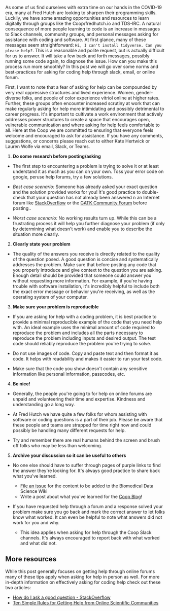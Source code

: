 As some of us find ourselves with extra time on our hands in the COVID-19 era, many at Fred Hutch are looking to sharpen their programming skills. Luckily, we have some amazing opportunities and resources to learn digitally through groups like the Coop/fredhutch.io and TDS-IRC. A natural consequence of more people learning to code is an increase in messages to Slack channels, community groups, and personal messages asking for assistance with coding and software. At first glance, many of these messages seem straightforward: `Hi, I can't install tidyverse. Can you please help?`. This is a reasonable and polite request, but is actually difficult for us to answer. It will take a few back and forth messages, possibly running some code again, to diagnose the issue. How can you make this process run more smoothly? In this post we will go over some norms and best-practices for asking for coding help through slack, email, or online forum.

First, I want to note that a fear of asking for help can be compounded by very real oppressive structures and lived experience. Women, gender-diverse folks, and people of color experience vitriol online at higher rates. Further, these groups often encounter increased scrutiny at work that can make regularly asking for help more intimidating and possibly detrimental to career progress. It's important to cultivate a work environment that actively addresses power structures to create a space that encourages open, vulnerable communication and where asking for help feels comfortable to all. Here at the Coop we are committed to ensuring that everyone feels welcome and encouraged to ask for assistance. If you have any comments, suggestions, or concerns please reach out to either Kate Hertwick or Lauren Wolfe via email, Slack, or Teams.

1. **Do some research before posting/asking**

- The first step to encountering a problem is trying to solve it or at least understand it as much as you can on your own. Toss your error code on google, peruse help forums, try a few solutions. 

- *Best case scenario:* Someone has already asked your exact question and the solution provided works for you! It's good practice to double-check that your question has not already been answered n an Internet forum like [StackOverflow](https://stackoverflow.com/) or the [GATK Community Forum](https://gatk.broadinstitute.org/hc/en-us/community/topics) before posting..

- *Worst case scenario:* No working results turn up. While this can be a frustrating process it will help you further diagnose your problem (if only by determining what doesn't work) and enable you to describe the situation more clearly. 

2. **Clearly state your problem**

- The quality of the answers you receive is directly related to the quality of the question posed. A good question is concise and systematically addresses the problem. Make sure that before posting any code that you properly introduce and give context to the question you are asking. Enough detail should be provided that someone could answer you without requesting more information. For example, if you're having trouble with software installation, it's incredibly helpful to include both the exact error message or behavior you're receiving, as well as the operating system of your computer.

3. **Make sure your problem is reproducible**

- If you are asking for help with a coding problem, it is best practice to provide a minimal reproducible example of the code that you need help with. An ideal example uses the minimal amount of code required to reproduce the problem and includes all the parts necessary to reproduce the problem including inputs and desired output. The test code should reliably reproduce the problem you're trying to solve. 

- Do not use images of code. Copy and paste text and then format it as code. It helps with readability and makes it easier to run your test code.

- Make sure that the code you show doesn't contain any sensitive information like personal information, passcodes, etc.

4. **Be nice!**

- Generally, the people you're going to for help on online forums are unpaid and volunteering their time and expertise. Kindness and understanding go a long way.

- At Fred Hutch we have quite a few folks for whom assisting with software or coding questions is a part of their job. Please be aware that these people and teams are strapped for time right now and could possibly be handling many different requests for help.

- Try and remember there are real humans behind the screen and brush off folks who may be less than welcoming.

5. **Archive your discussion so it can be useful to others**

- No one else should have to suffer through pages of purple links to find the answer they're looking for. It's always good practice to share back what you've learned.
  - [File an issue](https://github.com/FredHutch/wiki/issues) for the content to be added to the Biomedical Data Science Wiki
  - Write a post about what you've learned for the [Coop Blog](https://fredhutch.github.io/coop/)!

- If you have requested help through a forum and a response solved your problem make sure you go back and mark the correct answer to let folks know what worked. It can even be helpful to note what answers did not work for you and why.
  - This idea applies when asking for help through the Coop Slack channels. It's always encouraged to report back with what worked and what did not.

## More resources
While this post generally focuses on getting help through online forums many of these tips apply when asking for help in person as well. For more in-depth information on effectively asking for coding help check out these two articles:

- [How do I ask a good question - StackOverflow](https://stackoverflow.com/help/how-to-ask)
- [Ten Simple Rules for Getting Help from Online Scientific Communities](https://journals.plos.org/ploscompbiol/article?id=10.1371/journal.pcbi.1002202#s9)
